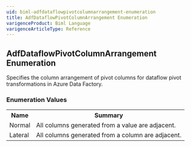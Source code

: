```yaml
---
uid: biml-adfdataflowpivotcolumnarrangement-enumeration
title: AdfDataflowPivotColumnArrangement Enumeration
varigenceProduct: Biml Language
varigenceArticleType: Reference
---
```


## AdfDataflowPivotColumnArrangement Enumeration<div class="LanguageSummary"><div class ="SummaryItem">Specifies the column arrangement of pivot columns for dataflow pivot transformations in Azure Data Factory.</div></div><div class="EnumValueGroup">### Enumeration Values<table id="EnumValue" class="MemberList"><tbody><tr><th class="MemberNameColumnHeader">Name</th><th class="MemberSummaryColumnHeader">Summary</th></tr><tr class="cd0"><td class="MemberName">Normal</td><td class="MemberSummary"><div class ="SummaryItem">All columns generated from a value are adjacent.</div> </td></tr><tr class="cd1"><td class="MemberName">Lateral</td><td class="MemberSummary"><div class ="SummaryItem">All columns generated from a column are adjacent.</div> </td></tr></tbody></table></div>